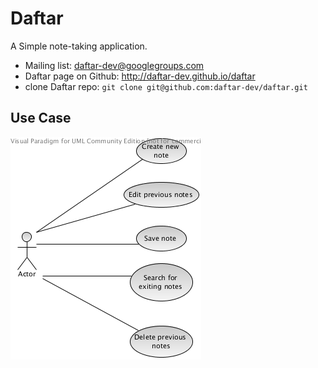 Daftar
======

A Simple note-taking application.

* Mailing list: daftar-dev@googlegroups.com
* Daftar page on Github: http://daftar-dev.github.io/daftar
* clone Daftar repo: `git clone git@github.com:daftar-dev/daftar.git`

## Use Case
![UseCaseDiagram](usecase.png)

